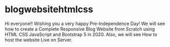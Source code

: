 # blogwebsitehtmlcss

Hi everyone!! Wishing you a very happy Pre-Independence Day! We will see how to create a Complete Responsive Blog Website from Scratch using HTML CSS JavaScript and Bootstrap 5 in 2020. Also, we will see How to host the website Live on Server. 
